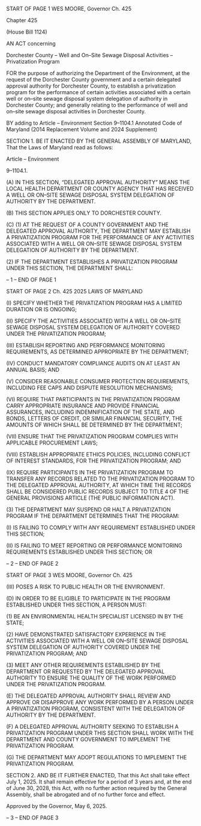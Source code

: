 START OF PAGE 1
WES MOORE, Governor Ch. 425

Chapter 425

(House Bill 1124)

AN ACT concerning

Dorchester County – Well and On–Site Sewage Disposal Activities –
Privatization Program

FOR the purpose of authorizing the Department of the Environment, at the request of the
Dorchester County government and a certain delegated approval authority for
Dorchester County, to establish a privatization program for the performance of
certain activities associated with a certain well or on–site sewage disposal system
delegation of authority in Dorchester County; and generally relating to the
performance of well and on–site sewage disposal activities in Dorchester County.

BY adding to
Article – Environment
Section 9–1104.1
Annotated Code of Maryland
(2014 Replacement Volume and 2024 Supplement)

SECTION 1. BE IT ENACTED BY THE GENERAL ASSEMBLY OF MARYLAND,
That the Laws of Maryland read as follows:

Article – Environment

9–1104.1.

(A) IN THIS SECTION, “DELEGATED APPROVAL AUTHORITY” MEANS THE
LOCAL HEALTH DEPARTMENT OR COUNTY AGENCY THAT HAS RECEIVED A WELL OR
ON–SITE SEWAGE DISPOSAL SYSTEM DELEGATION OF AUTHORITY BY THE
DEPARTMENT.

(B) THIS SECTION APPLIES ONLY TO DORCHESTER COUNTY.

(C) (1) AT THE REQUEST OF A COUNTY GOVERNMENT AND THE
DELEGATED APPROVAL AUTHORITY, THE DEPARTMENT MAY ESTABLISH A
PRIVATIZATION PROGRAM FOR THE PERFORMANCE OF ANY ACTIVITIES ASSOCIATED
WITH A WELL OR ON–SITE SEWAGE DISPOSAL SYSTEM DELEGATION OF AUTHORITY
BY THE DEPARTMENT.

(2) IF THE DEPARTMENT ESTABLISHES A PRIVATIZATION PROGRAM
UNDER THIS SECTION, THE DEPARTMENT SHALL:

– 1 –
END OF PAGE 1

START OF PAGE 2
Ch. 425 2025 LAWS OF MARYLAND

(I) SPECIFY WHETHER THE PRIVATIZATION PROGRAM HAS A
LIMITED DURATION OR IS ONGOING;

(II) SPECIFY THE ACTIVITIES ASSOCIATED WITH A WELL OR
ON–SITE SEWAGE DISPOSAL SYSTEM DELEGATION OF AUTHORITY COVERED UNDER
THE PRIVATIZATION PROGRAM;

(III) ESTABLISH REPORTING AND PERFORMANCE MONITORING
REQUIREMENTS, AS DETERMINED APPROPRIATE BY THE DEPARTMENT;

(IV) CONDUCT MANDATORY COMPLIANCE AUDITS ON AT LEAST
AN ANNUAL BASIS; AND

(V) CONSIDER REASONABLE CONSUMER PROTECTION
REQUIREMENTS, INCLUDING FEE CAPS AND DISPUTE RESOLUTION MECHANISMS;

(VI) REQUIRE THAT PARTICIPANTS IN THE PRIVATIZATION
PROGRAM CARRY APPROPRIATE INSURANCE AND PROVIDE FINANCIAL
ASSURANCES, INCLUDING INDEMNIFICATION OF THE STATE, AND BONDS, LETTERS
OF CREDIT, OR SIMILAR FINANCIAL SECURITY, THE AMOUNTS OF WHICH SHALL BE
DETERMINED BY THE DEPARTMENT;

(VII) ENSURE THAT THE PRIVATIZATION PROGRAM COMPLIES
WITH APPLICABLE PROCUREMENT LAWS;

(VIII) ESTABLISH APPROPRIATE ETHICS POLICIES, INCLUDING
CONFLICT OF INTEREST STANDARDS, FOR THE PRIVATIZATION PROGRAM; AND

(IX) REQUIRE PARTICIPANTS IN THE PRIVATIZATION PROGRAM
TO TRANSFER ANY RECORDS RELATED TO THE PRIVATIZATION PROGRAM TO THE
DELEGATED APPROVAL AUTHORITY, AT WHICH TIME THE RECORDS SHALL BE
CONSIDERED PUBLIC RECORDS SUBJECT TO TITLE 4 OF THE GENERAL PROVISIONS
ARTICLE (THE PUBLIC INFORMATION ACT).

(3) THE DEPARTMENT MAY SUSPEND OR HALT A PRIVATIZATION
PROGRAM IF THE DEPARTMENT DETERMINES THAT THE PROGRAM:

(I) IS FAILING TO COMPLY WITH ANY REQUIREMENT
ESTABLISHED UNDER THIS SECTION;

(II) IS FAILING TO MEET REPORTING OR PERFORMANCE
MONITORING REQUIREMENTS ESTABLISHED UNDER THIS SECTION; OR

– 2 –
END OF PAGE 2

START OF PAGE 3
WES MOORE, Governor Ch. 425

(III) POSES A RISK TO PUBLIC HEALTH OR THE ENVIRONMENT.

(D) IN ORDER TO BE ELIGIBLE TO PARTICIPATE IN THE PROGRAM
ESTABLISHED UNDER THIS SECTION, A PERSON MUST:

(1) BE AN ENVIRONMENTAL HEALTH SPECIALIST LICENSED IN BY
THE STATE;

(2) HAVE DEMONSTRATED SATISFACTORY EXPERIENCE IN THE
ACTIVITIES ASSOCIATED WITH A WELL OR ON–SITE SEWAGE DISPOSAL SYSTEM
DELEGATION OF AUTHORITY COVERED UNDER THE PRIVATIZATION PROGRAM; AND

(3) MEET ANY OTHER REQUIREMENTS ESTABLISHED BY THE
DEPARTMENT OR REQUESTED BY THE DELEGATED APPROVAL AUTHORITY TO
ENSURE THE QUALITY OF THE WORK PERFORMED UNDER THE PRIVATIZATION
PROGRAM.

(E) THE DELEGATED APPROVAL AUTHORITY SHALL REVIEW AND APPROVE
OR DISAPPROVE ANY WORK PERFORMED BY A PERSON UNDER A PRIVATIZATION
PROGRAM, CONSISTENT WITH THE DELEGATION OF AUTHORITY BY THE
DEPARTMENT.

(F) A DELEGATED APPROVAL AUTHORITY SEEKING TO ESTABLISH A
PRIVATIZATION PROGRAM UNDER THIS SECTION SHALL WORK WITH THE
DEPARTMENT AND COUNTY GOVERNMENT TO IMPLEMENT THE PRIVATIZATION
PROGRAM.

(G) THE DEPARTMENT MAY ADOPT REGULATIONS TO IMPLEMENT THE
PRIVATIZATION PROGRAM.

SECTION 2. AND BE IT FURTHER ENACTED, That this Act shall take effect July
1, 2025. It shall remain effective for a period of 3 years and, at the end of June 30, 2028,
this Act, with no further action required by the General Assembly, shall be abrogated and
of no further force and effect.

Approved by the Governor, May 6, 2025.

– 3 –
END OF PAGE 3